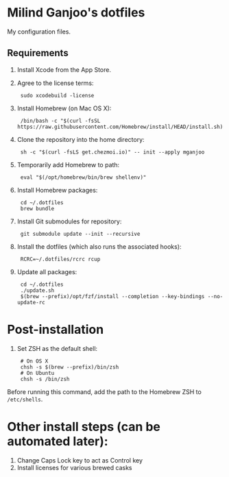 Milind Ganjoo's dotfiles
========================

My configuration files.

## Requirements

1. Install Xcode from the App Store.

2. Agree to the license terms:

        sudo xcodebuild -license

3. Install Homebrew (on Mac OS X):

        /bin/bash -c "$(curl -fsSL https://raw.githubusercontent.com/Homebrew/install/HEAD/install.sh)"

4. Clone the repository into the home directory:

        sh -c "$(curl -fsLS get.chezmoi.io)" -- init --apply mganjoo

5. Temporarily add Homebrew to path:

        eval "$(/opt/homebrew/bin/brew shellenv)"

5. Install Homebrew packages:

        cd ~/.dotfiles
        brew bundle

6. Install Git submodules for repository:

        git submodule update --init --recursive

7. Install the dotfiles (which also runs the associated hooks):

        RCRC=~/.dotfiles/rcrc rcup

8. Update all packages:

        cd ~/.dotfiles
        ./update.sh
        $(brew --prefix)/opt/fzf/install --completion --key-bindings --no-update-rc

# Post-installation

1. Set ZSH as the default shell:

        # On OS X
        chsh -s $(brew --prefix)/bin/zsh
        # On Ubuntu
        chsh -s /bin/zsh

  Before running this command, add the path to the Homebrew ZSH to
  `/etc/shells`.

# Other install steps (can be automated later):

1. Change Caps Lock key to act as Control key
2. Install licenses for various brewed casks

